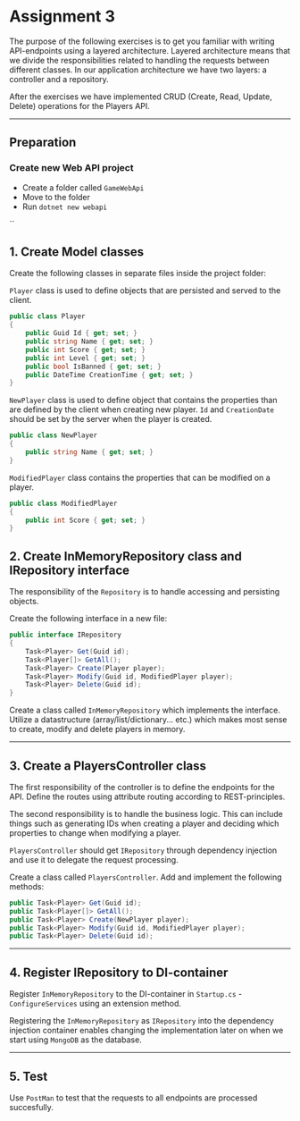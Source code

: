 # Assignment 3

The purpose of the following exercises is to get you familiar with writing API-endpoints using a layered architecture. Layered architecture means that we divide the responsibilities related to handling the requests between different classes. In our application architecture we have two layers: a controller and a repository.

After the exercises we have implemented CRUD (Create, Read, Update, Delete) operations for the Players API.

---

## Preparation

### Create new Web API project

- Create a folder called ``GameWebApi``
- Move to the folder
- Run ``dotnet new webapi``

``

## 1. Create Model classes

Create the following classes in separate files inside the project folder:

``Player`` class is used to define objects that are persisted and served to the client.

```C#
public class Player
{
    public Guid Id { get; set; }
    public string Name { get; set; }
    public int Score { get; set; }
    public int Level { get; set; }
    public bool IsBanned { get; set; }
    public DateTime CreationTime { get; set; }
}
```

``NewPlayer`` class is used to define object that contains the properties than are defined by the client when creating new player. ``Id`` and ``CreationDate`` should be set by the server when the player is created.

```C#
public class NewPlayer
{
    public string Name { get; set; }
}
```

``ModifiedPlayer`` class contains the properties that can be modified on a player.

```C#
public class ModifiedPlayer
{
    public int Score { get; set; }
}
```

## 2. Create InMemoryRepository class and IRepository interface

The responsibility of the ``Repository`` is to handle accessing and persisting objects.

Create the following interface in a new file:

```C#
public interface IRepository
{
    Task<Player> Get(Guid id);
    Task<Player[]> GetAll();
    Task<Player> Create(Player player);
    Task<Player> Modify(Guid id, ModifiedPlayer player);
    Task<Player> Delete(Guid id);
}
```

Create a class called ``InMemoryRepository`` which implements the interface. Utilize a datastructure (array/list/dictionary... etc.) which makes most sense to create, modify and delete players in memory.

---

## 3. Create a PlayersController class

The first responsibility of the controller is to define the endpoints for the API. Define the routes using attribute routing according to REST-principles.

The second responsibility is to handle the business logic. This can include things such as generating IDs when creating a player and deciding which properties to change when modifying a player.

``PlayersController`` should get ``IRepository`` through dependency injection and use it to delegate the request processing.

Create a class called ``PlayersController``. Add and implement the following methods:

```C#
public Task<Player> Get(Guid id);
public Task<Player[]> GetAll();
public Task<Player> Create(NewPlayer player);
public Task<Player> Modify(Guid id, ModifiedPlayer player);
public Task<Player> Delete(Guid id);
```

---

## 4. Register IRepository to DI-container

Register ``InMemoryRepository`` to the DI-container in ``Startup.cs`` - ``ConfigureServices`` using an extension method.

Registering the ``InMemoryRepository`` as ``IRepository`` into the dependency injection container enables changing the implementation later on when we start using ``MongoDB`` as the database.

---

## 5. Test

Use ``PostMan`` to test that the requests to all endpoints are processed succesfully.
